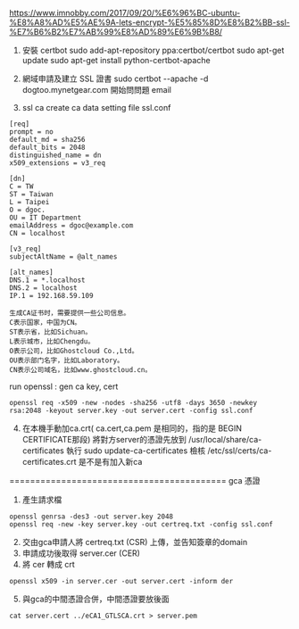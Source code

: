https://www.imnobby.com/2017/09/20/%E6%96%BC-ubuntu-%E8%A8%AD%E5%AE%9A-lets-encrypt-%E5%85%8D%E8%B2%BB-ssl-%E7%B6%B2%E7%AB%99%E8%AD%89%E6%9B%B8/
1. 安裝 certbot
  sudo add-apt-repository ppa:certbot/certbot
  sudo apt-get update
  sudo apt-get install python-certbot-apache
2. 網域申請及建立 SSL 證書
  sudo certbot --apache -d dogtoo.mynetgear.com
  開始問問題
    email
    
3. ssl ca create
ca data setting file ssl.conf
```
[req]
prompt = no
default_md = sha256
default_bits = 2048
distinguished_name = dn
x509_extensions = v3_req

[dn]
C = TW
ST = Taiwan
L = Taipei
O = dgoc.
OU = IT Department
emailAddress = dgoc@example.com
CN = localhost

[v3_req]
subjectAltName = @alt_names

[alt_names]
DNS.1 = *.localhost
DNS.2 = localhost
IP.1 = 192.168.59.109
```
```
生成CA证书时，需要提供一些公司信息。
C表示国家，中国为CN。
ST表示省，比如Sichuan。
L表示城市，比如Chengdu。
O表示公司，比如Ghostcloud Co.,Ltd。
OU表示部门名字，比如Laboratory。
CN表示公司域名，比如www.ghostcloud.cn。
```


run openssl : gen ca key, cert
```
openssl req -x509 -new -nodes -sha256 -utf8 -days 3650 -newkey rsa:2048 -keyout server.key -out server.cert -config ssl.conf
```

4. 在本機手動加ca.crt( ca.cert,ca.pem 是相同的，指的是 BEGIN CERTIFICATE那段)
將對方server的憑證先放到 /usr/local/share/ca-certificates
執行 sudo update-ca-certificates
檢核 /etc/ssl/certs/ca-certificates.crt 是不是有加入新ca

 
==========================================
gca 憑證

1. 產生請求檔
```
openssl genrsa -des3 -out server.key 2048 
openssl req -new -key server.key -out certreq.txt -config ssl.conf
```
2. 交由gca申請人將 certreq.txt (CSR) 上傳，並告知簽章的domain
3. 申請成功後取得 server.cer (CER)
4. 將 cer 轉成 crt
```
openssl x509 -in server.cer -out server.cert -inform der
```
5. 與gca的中間憑證合併，中間憑證要放後面
```
cat server.cert ../eCA1_GTLSCA.crt > server.pem
```
